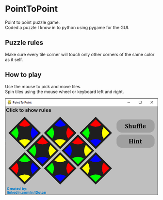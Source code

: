 # PointToPoint
Point to point puzzle game.  
Coded a puzzle I know in to python using pygame for the GUI.

## Puzzle rules
Make sure every tile corner will touch only other corners of the same color as it self.

## How to play
Use the mouse to pick and move tiles.  
Spin tiles using the mouse wheel  or keyboard left and right.

![screenshot](https://raw.githubusercontent.com/IDotan/PointToPoint/main/sample.png)
